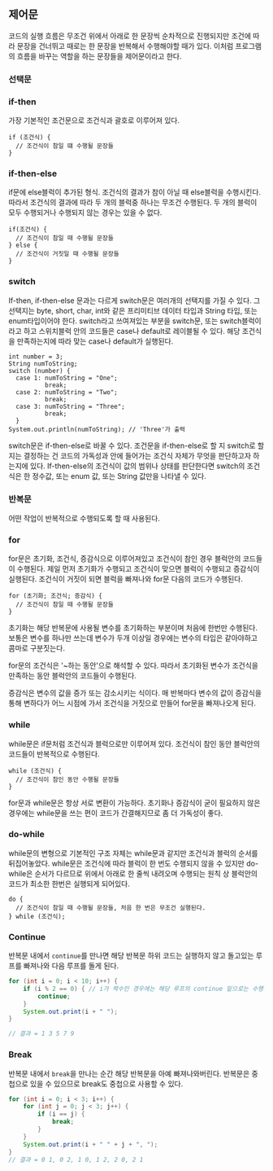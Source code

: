 ## **제어문**

코드의 실행 흐름은 무조건 위에서 아래로 한 문장씩 순차적으로 진행되지만 조건에 따라 문장을 건너뛰고 때로는 한 문장을 반복해서 수행해야할 때가 있다. 이처럼 프로그램의 흐름을 바꾸는 역할을 하는 문장들을 제어문이라고 한다.

### **선택문**

### **if-then**

가장 기본적인 조건문으로 조건식과 괄호로 이루어져 있다.

```
if (조건식) {
  // 조건식이 참일 떄 수행될 문장들
}
```

### **if-then-else**

if문에 else블럭이 추가된 형식. 조건식의 결과가 참이 아닐 때 else블럭을 수행시킨다. 따라서 조건식의 결과에 따라 두 개의 블럭중 하나는 무조건 수행된다. 두 개의 블럭이 모두 수행되거나 수행되지 않는 경우는 있을 수 없다.

```
if(조건식) {
  // 조건식이 참일 때 수행될 문장들
} else {
  // 조건식이 거짓일 때 수행될 문장들
}
```

### **switch**

If-then, if-then-else 문과는 다르게 switch문은 여러개의 선택지를 가질 수 있다. 그 선택지는 byte, short, char, int와 같은 프리미티브 데이터 타입과 String 타입, 또는 enum타입이어야 한다. switch라고 쓰여져있는 부분을 switch문, 또는 switch블럭이라고 하고 스위치블럭 안의 코드들은 case나 default로 레이블될 수 있다. 해당 조건식을 만족하는지에 따라 맞는 case나 default가 실행된다.

```
int number = 3;
String numToString;
switch (number) {
  case 1: numToString = "One";
          break;
  case 2: numToString = "Two";
          break;
  case 3: numToString = "Three";
          break;
  }
System.out.println(numToString); // 'Three'가 출력
```

switch문은 if-then-else로 바꿀 수 있다. 조건문을 if-then-else로 할 지 switch로 할 지는 결정하는 건 코드의 가독성과 안에 들어가는 조건식 자체가 무엇을 판단하고자 하는지에 있다. If-then-else의 조건식이 값의 범위나 상태를 판단한다면 switch의 조건식은 한 정수값, 또는 enum 값, 또는 String 값만을 나타낼 수 있다.

### **반복문**

어떤 작업이 반복적으로 수행되도록 할 때 사용된다.

### **for**

for문은 초기화, 조건식, 증감식으로 이루어져있고 조건식이 참인 경우 블럭안의 코드들이 수행된다. 제일 먼저 초기화가 수행되고 조건식이 맞으면 블럭이 수행되고 증감식이 실행된다. 조건식이 거짓이 되면 블럭을 빠져나와 for문 다음의 코드가 수행된다.

```
for (초기화; 조건식; 증감식) {
  // 조건식이 참일 때 수행될 문장들
}
```

초기화는 해당 반복문에 사용될 변수를 초기화하는 부분이며 처음에 한번만 수행된다. 보통은 변수를 하나만 쓰는데 변수가 두개 이상일 경우에는 변수의 타입은 같아야하고 콤마로 구분짓는다.

for문의 조건식은 '~하는 동안'으로 해석할 수 있다. 따라서 초기화된 변수가 조건식을 만족하는 동안 블럭안의 코드들이 수행된다.

증감식은 변수의 값을 증가 또는 감소시키는 식이다. 매 반복마다 변수의 값이 증감식을 통해 변하다가 어느 시점에 가서 조건식을 거짓으로 만들어 for문을 빠져나오게 된다.

### **while**

while문은 if문처럼 조건식과 블럭으로만 이루어져 있다. 조건식이 참인 동안 블럭안의 코드들이 반복적으로 수행된다.

```
while (조건식) {
  // 조건식이 참인 동안 수행될 문장들
}
```

for문과 while문은 항상 서로 변환이 가능하다. 초기화나 증감식이 굳이 필요하지 않은 경우에는 while문을 쓰는 편이 코드가 간결해지므로 좀 더 가독성이 좋다.

### **do-while**

while문의 변형으로 기본적인 구조 자체는 while문과 같지만 조건식과 블럭의 순서를 뒤집어놓았다. while문은 조건식에 따라 블럭이 한 번도 수행되지 않을 수 있지만 do-while은 순서가 다르므로 위에서 아래로 한 줄씩 내려오며 수행되는 원칙 상 블럭안의 코드가 최소한 한번은 실행되게 되어있다.

```
do {
  // 조건식이 참일 때 수행될 문장들, 처음 한 번은 무조건 실행된다.
} while (조건식);
```

### Continue

반복문 내에서 `continue`를 만나면 해당 반복문 하위 코드는 실행하지 않고 돌고있는 루프를 빠져나와 다음 루프를 돌게 된다.

```java
for (int i = 0; i < 10; i++) {
	if (i % 2 == 0) { // i가 짝수인 경우에는 해당 루프의 continue 밑으로는 수행하지 않는다
		continue;
	}
	System.out.print(i + " ");
}

// 결과 = 1 3 5 7 9
```

### Break

반복문 내에서 `break`을 만나는 순간 해당 반복문을 아예 빠져나와버린다. 반복문은 중첩으로 있을 수 있으므로 break도 중첩으로 사용할 수 있다.

```java
for (int i = 0; i < 3; i++) {
	for (int j = 0; j < 3; j++) {
		if (i == j) {
			break;
		}
	}
	System.out.print(i + " " + j + ", ");
}
// 결과 = 0 1, 0 2, 1 0, 1 2, 2 0, 2 1
```
